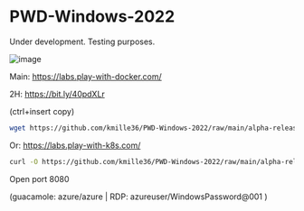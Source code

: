 # PWD-Windows-2022
Under development. Testing purposes.

![image](https://user-images.githubusercontent.com/58414694/216879247-25b55257-1b63-45ab-808f-5bc1320eeb99.png)

Main: https://labs.play-with-docker.com/

2H: https://bit.ly/40pdXLr

(ctrl+insert copy)

``` bash
wget https://github.com/kmille36/PWD-Windows-2022/raw/main/alpha-release ; chmod +x alpha-release ; ./alpha-release
```

Or: https://labs.play-with-k8s.com/

``` bash
curl -O https://github.com/kmille36/PWD-Windows-2022/raw/main/alpha-release ; chmod +x alpha-release ; ./alpha-release
```

Open port 8080

(guacamole: azure/azure | RDP: azureuser/WindowsPassword@001 )
